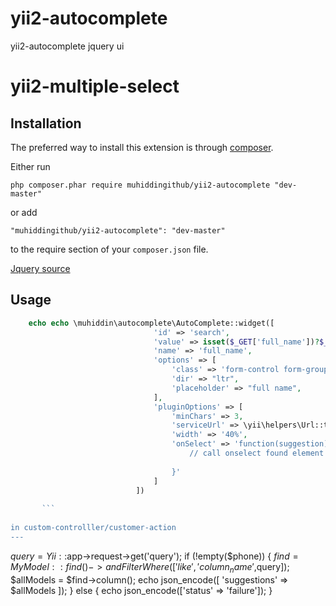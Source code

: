 # yii2-autocomplete
yii2-autocomplete jquery ui
# yii2-multiple-select
Installation
------------

The preferred way to install this extension is through [composer](http://getcomposer.org/download/).

Either run

```
php composer.phar require muhiddingithub/yii2-autocomplete "dev-master"
```

or add

```
"muhiddingithub/yii2-autocomplete": "dev-master"
```

to the require section of your `composer.json` file.

[Jquery source](https://jqueryui.com/autocomplete/)

Usage
-----


```php 
    echo echo \muhiddin\autocomplete\AutoComplete::widget([
                                'id' => 'search',
                                'value' => isset($_GET['full_name'])?$_GET['full_name']:'',
                                'name' => 'full_name',
                                'options' => [
                                    'class' => 'form-control form-group-margin',
                                    'dir' => "ltr",
                                    'placeholder' => "full name",
                                ],
                                'pluginOptions' => [
                                    'minChars' => 3,
                                    'serviceUrl' => \yii\helpers\Url::toRoute(['custom-controlller/customer-action']),
                                    'width' => '40%',
                                    'onSelect' => 'function(suggestion){
                                        // call onselect found element function
                                    
                                    }'
                                ]
                            ])
        
       ```
  
in custom-controlller/customer-action
---
```
$query = Yii::$app->request->get('query');
        if (!empty($phone)) {
            $find = MyModel::find()->andFilterWhere(['like','column_name',$query]);
            $allModels = $find->column();
            echo json_encode([
                'suggestions' => $allModels
            ]);
        } else {
            echo json_encode(['status' => 'failure']);
        }
```
